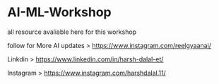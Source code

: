 # AI-ML-Workshop
all resource avaliable here for this workshop

follow for More AI updates > https://www.instagram.com/reelgyaanai/

Linkdin > https://www.linkedin.com/in/harsh-dalal-et/

Instagram > https://www.instagram.com/harshdalal.11/
